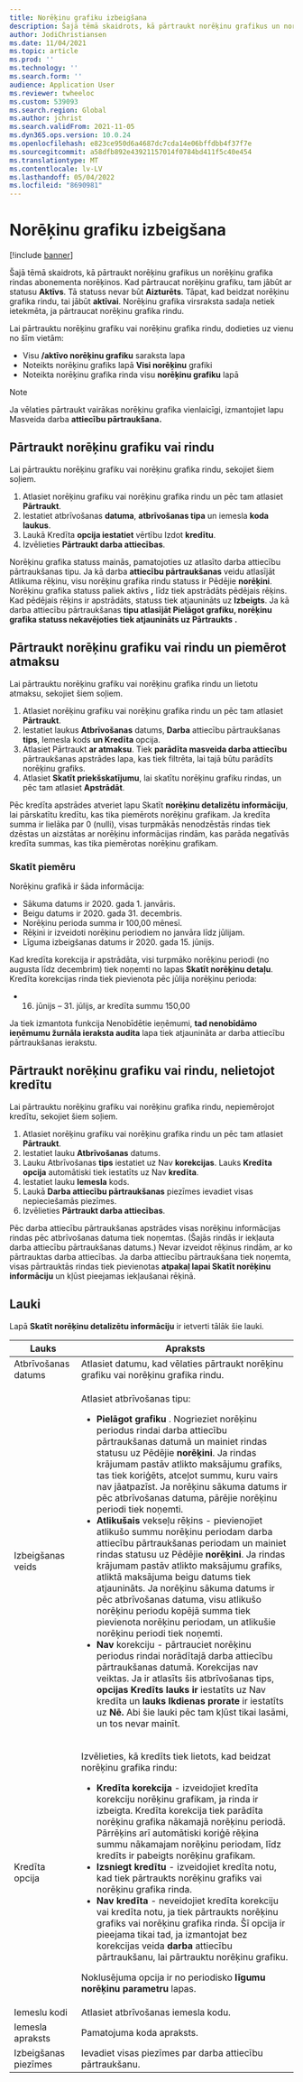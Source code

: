 ```yaml
---
title: Norēķinu grafiku izbeigšana
description: Šajā tēmā skaidrots, kā pārtraukt norēķinu grafikus un norēķinu grafika rindas abonementa norēķinos.
author: JodiChristiansen
ms.date: 11/04/2021
ms.topic: article
ms.prod: ''
ms.technology: ''
ms.search.form: ''
audience: Application User
ms.reviewer: twheeloc
ms.custom: 539093
ms.search.region: Global
ms.author: jchrist
ms.search.validFrom: 2021-11-05
ms.dyn365.ops.version: 10.0.24
ms.openlocfilehash: e823ce950d6a4687dc7cda14e06bffdbb4f37f7e
ms.sourcegitcommit: a58dfb892e43921157014f0784bd411f5c40e454
ms.translationtype: MT
ms.contentlocale: lv-LV
ms.lasthandoff: 05/04/2022
ms.locfileid: "8690981"
---
```

# <a name="terminate-billing-schedules"></a>Norēķinu grafiku izbeigšana

[!include [banner](../includes/banner.md)]

Šajā tēmā skaidrots, kā pārtraukt norēķinu grafikus un norēķinu grafika rindas abonementa norēķinos. Kad pārtraucat norēķinu grafiku, tam jābūt ar statusu **Aktīvs**. Tā statuss nevar būt **Aizturēts**. Tāpat, kad beidzat norēķinu grafika rindu, tai jābūt **aktīvai**. Norēķinu grafika virsraksta sadaļa netiek ietekmēta, ja pārtraucat norēķinu grafika rindu.

Lai pārtrauktu norēķinu grafiku vai norēķinu grafika rindu, dodieties uz vienu no šīm vietām:

- Visu **/aktīvo norēķinu grafiku** saraksta lapa
- Noteikts norēķinu grafiks lapā **Visi norēķinu** grafiki
- Noteikta norēķinu grafika rinda visu **norēķinu grafiku** lapā

> [!NOTE]
> Ja vēlaties pārtraukt vairākas norēķinu grafika vienlaicīgi, izmantojiet lapu Masveida darba **attiecību pārtraukšana.**

## <a name="terminate-a-billing-schedule-or-line"></a>Pārtraukt norēķinu grafiku vai rindu

Lai pārtrauktu norēķinu grafiku vai norēķinu grafika rindu, sekojiet šiem soļiem.

1. Atlasiet norēķinu grafiku vai norēķinu grafika rindu un pēc tam atlasiet **Pārtraukt**. 
2. Iestatiet atbrīvošanas **datuma**, **atbrīvošanas tipa** un iemesla **koda laukus**.
3. Laukā Kredīta **opcija iestatiet** vērtību Izdot **kredītu**.
4. Izvēlieties **Pārtraukt darba attiecības**.

Norēķinu grafika statuss mainās, pamatojoties uz atlasīto darba attiecību pārtraukšanas tipu. Ja kā darba **attiecību pārtraukšanas** veidu atlasījāt Atlikuma rēķinu, visu norēķinu grafika rindu statuss ir Pēdējie **norēķini**. Norēķinu grafika statuss paliek aktīvs **,** līdz tiek apstrādāts pēdējais rēķins. Kad pēdējais rēķins ir apstrādāts, statuss tiek atjaunināts uz **Izbeigts**. Ja kā darba attiecību pārtraukšanas **tipu atlasījāt Pielāgot grafiku, norēķinu grafika statuss nekavējoties tiek atjaunināts uz Pārtraukts** **.**

## <a name="terminate-a-billing-schedule-or-line-and-apply-a-refund"></a>Pārtraukt norēķinu grafiku vai rindu un piemērot atmaksu

Lai pārtrauktu norēķinu grafiku vai norēķinu grafika rindu un lietotu atmaksu, sekojiet šiem soļiem.

1. Atlasiet norēķinu grafiku vai norēķinu grafika rindu un pēc tam atlasiet **Pārtraukt**.
2. Iestatiet laukus **Atbrīvošanas** datums, **Darba** attiecību pārtraukšanas **tips**, Iemesla kods **un Kredīta** opcija.
3. Atlasiet Pārtraukt **ar atmaksu**. Tiek **parādīta masveida darba attiecību** pārtraukšanas apstrādes lapa, kas tiek filtrēta, lai tajā būtu parādīts norēķinu grafiks.
4. Atlasiet **Skatīt priekšskatījumu**, lai skatītu norēķinu grafiku rindas, un pēc tam atlasiet **Apstrādāt**.

Pēc kredīta apstrādes atveriet lapu Skatīt **norēķinu detalizētu informāciju**, lai pārskatītu kredītu, kas tika piemērots norēķinu grafikam. Ja kredīta summa ir lielāka par 0 (nulli), visas turpmākās nenodzēstās rindas tiek dzēstas un aizstātas ar norēķinu informācijas rindām, kas parāda negatīvās kredīta summas, kas tika piemērotas norēķinu grafikam.

### <a name="view-example"></a>Skatīt piemēru

Norēķinu grafikā ir šāda informācija:

- Sākuma datums ir 2020. gada 1. janvāris.
- Beigu datums ir 2020. gada 31. decembris.
- Norēķinu perioda summa ir 100,00 mēnesī.
- Rēķini ir izveidoti norēķinu periodiem no janvāra līdz jūlijam.
- Līguma izbeigšanas datums ir 2020. gada 15. jūnijs.

Kad kredīta korekcija ir apstrādāta, visi turpmāko norēķinu periodi (no augusta līdz decembrim) tiek noņemti no lapas **Skatīt norēķinu detaļu**. Kredīta korekcijas rinda tiek pievienota pēc jūlija norēķinu perioda:

- 16. jūnijs – 31. jūlijs, ar kredīta summu 150,00

Ja tiek izmantota funkcija Nenobīdētie ieņēmumi, **tad nenobīdāmo ieņēmumu žurnāla ieraksta audita** lapa tiek atjaunināta ar darba attiecību pārtraukšanas ierakstu.

## <a name="terminate-a-billing-schedule-or-line-without-applying-a-credit"></a>Pārtraukt norēķinu grafiku vai rindu, nelietojot kredītu

Lai pārtrauktu norēķinu grafiku vai norēķinu grafika rindu, nepiemērojot kredītu, sekojiet šiem soļiem.

1. Atlasiet norēķinu grafiku vai norēķinu grafika rindu un pēc tam atlasiet **Pārtraukt**.
2. Iestatiet lauku **Atbrīvošanas** datums.
3. Lauku Atbrīvošanas **tips** iestatiet uz Nav **korekcijas**. Lauks **Kredīta opcija** automātiski tiek iestatīts uz Nav **kredīta**.
3. Iestatiet lauku **Iemesla** kods.
4. Laukā **Darba attiecību pārtraukšanas** piezīmes ievadiet visas nepieciešamās piezīmes.
5. Izvēlieties **Pārtraukt darba attiecības**. 

Pēc darba attiecību pārtraukšanas apstrādes visas norēķinu informācijas rindas pēc atbrīvošanas datuma tiek noņemtas. (Šajās rindās ir iekļauta darba attiecību pārtraukšanas datums.) Nevar izveidot rēķinus rindām, ar ko pārtrauktas darba attiecības. Ja darba attiecību pārtraukšana tiek noņemta, visas pārtrauktās rindas tiek pievienotas **atpakaļ lapai Skatīt norēķinu informāciju** un kļūst pieejamas iekļaušanai rēķinā.

## <a name="fields"></a>Lauki

Lapā **Skatīt norēķinu detalizētu informāciju** ir ietverti tālāk šie lauki.

| Lauks | Apraksts |
|-------|-------------| 
| Atbrīvošanas datums | Atlasiet datumu, kad vēlaties pārtraukt norēķinu grafiku vai norēķinu grafika rindu. |
| Izbeigšanas veids | <p>Atlasiet atbrīvošanas tipu:</p><ul><li>**Pielāgot grafiku** . Nogrieziet norēķinu periodus rindai darba attiecību pārtraukšanas datumā un mainiet rindas statusu uz Pēdējie **norēķini**. Ja rindas krājumam pastāv atlikto maksājumu grafiks, tas tiek koriģēts, atceļot summu, kuru vairs nav jāatpazīst. Ja norēķinu sākuma datums ir pēc atbrīvošanas datuma, pārējie norēķinu periodi tiek noņemti.</li><li>**Atlikušais** vekseļu rēķins - pievienojiet atlikušo summu norēķinu periodam darba attiecību pārtraukšanas periodam un mainiet rindas statusu uz Pēdējie **norēķini**. Ja rindas krājumam pastāv atlikto maksājumu grafiks, atliktā maksājuma beigu datums tiek atjaunināts. Ja norēķinu sākuma datums ir pēc atbrīvošanas datuma, visu atlikušo norēķinu periodu kopējā summa tiek pievienota norēķinu periodam, un atlikušie norēķinu periodi tiek noņemti.</li><li>**Nav** korekciju - pārtrauciet norēķinu periodus rindai norādītajā darba attiecību pārtraukšanas datumā. Korekcijas nav veiktas. Ja ir atlasīts šis atbrīvošanas tips, **opcijas Kredīts lauks** **ir** iestatīts uz Nav kredīta un **lauks Ikdienas prorate** ir iestatīts uz **Nē.** Abi šie lauki pēc tam kļūst tikai lasāmi, un tos nevar mainīt.</li></ul> |
| Kredīta opcija | <p>Izvēlieties, kā kredīts tiek lietots, kad beidzat norēķinu grafika rindu:</p><ul><li>**Kredīta korekcija** - izveidojiet kredīta korekciju norēķinu grafikam, ja rinda ir izbeigta. Kredīta korekcija tiek parādīta norēķinu grafika nākamajā norēķinu periodā. Pārrēķins arī automātiski koriģē rēķina summu nākamajam norēķinu periodam, līdz kredīts ir pabeigts norēķinu grafikam.</li><li>**Izsniegt kredītu** - izveidojiet kredīta notu, kad tiek pārtraukts norēķinu grafiks vai norēķinu grafika rinda.</li><li>**Nav kredīta** - neveidojiet kredīta korekciju vai kredīta notu, ja tiek pārtraukts norēķinu grafiks vai norēķinu grafika rinda. Šī opcija ir pieejama tikai tad, ja izmantojat bez korekcijas veida **darba** attiecību pārtraukšanu, lai pārtrauktu norēķinu grafiku.</li></ul><p>Noklusējuma opcija ir no periodisko **līgumu norēķinu parametru** lapas.</p> |
| Iemeslu kodi | Atlasiet atbrīvošanas iemesla kodu. |
| Iemesla apraksts | Pamatojuma koda apraksts. |
| Izbeigšanas piezīmes | Ievadiet visas piezīmes par darba attiecību pārtraukšanu. |

<!--## Additional information-->
